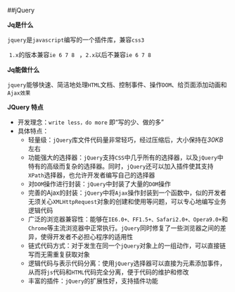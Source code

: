 ##jQuery

**Jq是什么**

​	`jquery`是`javascript`编写的一个插件库，兼容`css3`

​	`1.x`的版本兼容`ie 6 7 8 ` ，`2.x`以后不兼容`ie 6 7 8`

**Jq能做什么**

​	`jquery`能够快速、简洁地处理`HTML`文档、控制事件、操作`DOM`、给页面添加动画和`Ajax效果`

 **JQuery 特点**

* 开发理念：`write less，do more` 即“写的少、做的多”
* 具体特点：
  * 轻量级：`jQuery`库文件代码量非常轻巧，经过压缩后，大小保持在*30KB*左右
  * 功能强大的选择器：`jQuery`支持`CSS`中几乎所有的选择器，以及`jQuery`中特有的高级而复杂的选择器。同时，`jQuery`还可以加入插件使其支持`XPath`选择器，也允许开发者编写自己的选择器
  * 对`DOM`操作进行封装：`jQuery`中封装了大量的`DOM`操作
  * 完善的Ajax的封装：`jQuery`中将`Ajax`操作封装到一个函数中，似的开发者无须关心`XMLHttpRequest`对象的创建和使用等问题，可以专心地编写业务逻辑代码
  * 广泛的浏览器兼容性：能够在`IE6.0+、FF1.5+、Safari2.0+、Opera9.0+`和`Chrome`等主流浏览器中正常执行。`jQuery`同时修复了一些浏览器之间的差异，使得开发者不必担心程序的适用性
  * 链式代码方式：对于发生在同一个`jQuery`对象上的一组动作，可以直接链写而无需重复获取对象
  * 逻辑代码与表示代码分离：使用`jQuery`选择器可以直接为元素添加事件，从而将`js`代码和`HTML`代码完全分离，便于代码的维护和修改
  * 丰富的插件：`jQuery`的扩展性好，支持插件功能